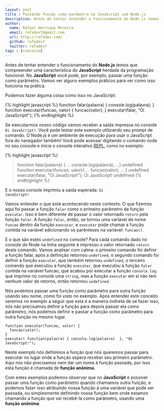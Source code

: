 ```yaml
---
layout: post
title : Passando função como parâmetro no JavaScript com Node.js
description: Antes de tentar entender o funcionamento do Node.js temos que compreender uma característica do JavaScript herdada da programação funcional.
author:
  name: Rafael Henrique Moreira
  email: rafadev7@gmail.com
  url: http://rafadev.com/
  github: rafadev7
  twitter: rafadev7
tags : [conceito]
---
```

Antes de tentar entender o funcionamento do **Node.js** temos que compreender uma característica do **JavaScript** herdada da programação funcional. No **JavaScript** você pode, por exemplo, passar uma função como parâmetro. Vamos ver alguns exemplos práticos para ver como isso funciona na prática.

Podemos fazer alguma coisa como isso no JavaScript:

{% highlight javascript %}
function falar(palavra) {
  console.log(palavra);
}
function executar(funcao, valor) {
  funcao(valor);
}
executar(falar, "Oi JavaScript!");
{% endhighlight %}

Se executarmos nosso código vamos receber a saída impressa no console <code>Oi JavaScript!</code>. Você pode testar este exemplo utilizando seu prompt de comando. O Node.js é um ambiente de execução para usar o JavaScript fora do navegador também! Você pode acessar digitando o comando node no seu console e inicia o console interativo [REPL][], como no exemplo:

{% highlight javascript %}
> function falar(palavra) {
... console.log(palavra);
...}
undefined
> function executar(funcao, valor){
... funcao(valor);
... }
undefined
> executar(falar, "Oi JavaScript!");
Oi JavaScript!
undefined
{% endhighlight %}

E o nosso console imprimiu a saída esperada: <code>Oi JavaScript!</code>

Vamos entender o que está acontecendo neste contexto. O que fizemos aqui foi passar a função <code>falar</code> como o primeiro parâmetro da função <code>executar</code>. Isso é bem diferente de passar o valor retornado <code>return</code> pela função <code>falar</code>. A função <code>falar</code>, então, se tornou uma variável de nome <code>funcao</code> dentro da função <code>executar</code>, e <code>executar</code> pode chamar a função contida na variável adicionando os parênteses na variável: <code>funcao()</code>.

E o que são estes <code>undefined</code> no console? Para cada comando dado no console do Node na linha seguinte é impresso o valor retornado <code>return</code> deste comando. Vamos analisar com calma: o primeiro comando foi definir a função falar, após a definição retornou <code>undefined</code>, o segundo comando foi definir a função <code>executar</code>, que também retornou <code>undefined</code>, o terceiro comando que executou a função <code>executar</code>, que executou a função <code>falar</code> contida na variável funcao, que acabou por executar a função <code>console.log</code> que imprime no console uma <code>string</code>, mas a função <code>executar</code> em si não tem nenhum valor de retorno, então retornou <code>undefined</code>.

Nós podemos passar uma função como parâmetro para outra função usando seu nome, como foi visto no exemplo. Após entender este conceito veremos no exemplo a seguir que esta é a maneira indireta de se fazer isso, nós não precisamos definir a função para depois passar ela como parâmetro, nós podemos definir e passar a função como parâmetro para outra função no mesmo lugar.

    function executar(funcao, valor) {
      funcao(valor);
    }
    executar( function(palavra) { console.log(palavra)  }, "Oi JavaScript!");

Neste exemplo nós definimos a função que nós queremos passar para executar no lugar onde a função espera receber seu primeiro parâmetro. Aqui nós não precisamos nem dar um nome à função passada, por isso esta função é chamada de **função anônima**.

Com estes exemplos podemos observar que no **JavaScript** é possível passar uma função como parâmetro quando chamamos outra função, e podemos fazer isso atribuindo nossa função à uma variável que pode ser passada, ou simplesmente definindo nossa função bem onde estamos chamando a função que vai recebê-la como parâmetro, usando uma **função anônima**.

[REPL]: http://en.wikipedia.org/wiki/Read%E2%80%93eval%E2%80%93print_loop